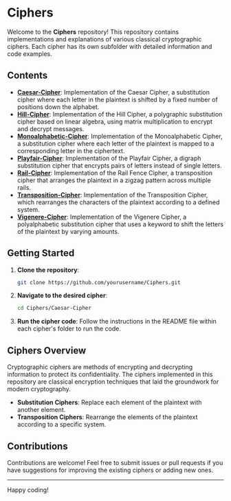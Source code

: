 # Ciphers

Welcome to the **Ciphers** repository! This repository contains implementations and explanations of various classical cryptographic ciphers. Each cipher has its own subfolder with detailed information and code examples.

## Contents

- **[Caesar-Cipher](./Caesar-Cipher/)**: Implementation of the Caesar Cipher, a substitution cipher where each letter in the plaintext is shifted by a fixed number of positions down the alphabet.
- **[Hill-Cipher](./Hill-Cipher/)**: Implementation of the Hill Cipher, a polygraphic substitution cipher based on linear algebra, using matrix multiplication to encrypt and decrypt messages.
- **[Monoalphabetic-Cipher](./Monoalphabetic-Cipher/)**: Implementation of the Monoalphabetic Cipher, a substitution cipher where each letter of the plaintext is mapped to a corresponding letter in the ciphertext.
- **[Playfair-Cipher](./Playfair-Cipher/)**: Implementation of the Playfair Cipher, a digraph substitution cipher that encrypts pairs of letters instead of single letters.
- **[Rail-Cipher](./Rail-Cipher/)**: Implementation of the Rail Fence Cipher, a transposition cipher that arranges the plaintext in a zigzag pattern across multiple rails.
- **[Transposition-Cipher](./Transposition-Cipher/)**: Implementation of the Transposition Cipher, which rearranges the characters of the plaintext according to a defined system.
- **[Vigenere-Cipher](./Vigenere-Cipher/)**: Implementation of the Vigenere Cipher, a polyalphabetic substitution cipher that uses a keyword to shift the letters of the plaintext by varying amounts.

## Getting Started

1. **Clone the repository**:
    ```bash
    git clone https://github.com/yourusername/Ciphers.git
    ```

2. **Navigate to the desired cipher**:
    ```bash
    cd Ciphers/Caesar-Cipher
    ```

3. **Run the cipher code**:
    Follow the instructions in the README file within each cipher's folder to run the code.

## Ciphers Overview

Cryptographic ciphers are methods of encrypting and decrypting information to protect its confidentiality. The ciphers implemented in this repository are classical encryption techniques that laid the groundwork for modern cryptography.

- **Substitution Ciphers**: Replace each element of the plaintext with another element.
- **Transposition Ciphers**: Rearrange the elements of the plaintext according to a specific system.

## Contributions

Contributions are welcome! Feel free to submit issues or pull requests if you have suggestions for improving the existing ciphers or adding new ones.

---

Happy coding!
